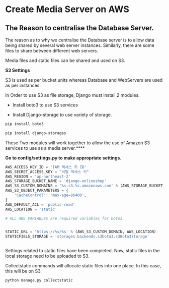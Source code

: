 # Create Media Server on AWS 



## The Reason to centralise the Database Server.



The reason as to why we centralise the Database server is to allow data being shared by several web server instances. Similarly, there are some files to share between different web servers. 



Media files and static files can be shared and used on S3. 



**S3 Settings**





S3 is used as per bucket units whereas Database and WebServers are used as per instances. 



In Order to use S3 as file storage, Django must install 2 modules.

 

- Install boto3 to use S3 services

- Install Django-storage to use variety of storage. 

  



```bash
pip install boto3 

pip install django-storages 
```





These Two modules will work together to allow the use of Amazon S3 services to use as a media server.**** 





**Go to config/settings.py to make appropriate settings.** 





```python
AWS_ACCESS_KEY_ID = 'IAM 엑세스 키 ID'
AWS_SECRET_ACCESS_KEY = "비밀 엑세스 키" 
AWS_REGION = 'ap-northeast-2'
AWS_STORAGE_BUCKET_NAME = 'django-onlineshop'
AWS_S3_CUSTOM_DOMAINS = '%s.s3.%s.amazonaws.com' % (AWS_STORAGE_BUCKET_NAME_AWS_REGION)
AWS_S3_OBJECT_PARAMETERS = {
    'CacheControl': 'max-age=86400',
}
AWS_DEFAULT_ACL = 'public-read'
AWS_LOCATION = 'static'

# ALL AWS VARIABLES are required variables for boto3


STATIC_URL = 'https://%s/%s' % (AWS_S3_CUSTOM_DOMAIN, AWS_LOCATION)
STATICFIELS_STORAGE = 'storages.backends.s3boto3.s3Boto3Storage'



```

Settings related to static files have been completed. Now, static files in the local storage need to be uploaded to S3. 



Collectstatic commands will allocate static files into one place. In this case, this will be on S3. 



```bash
python manage.py collectstatic 
```



